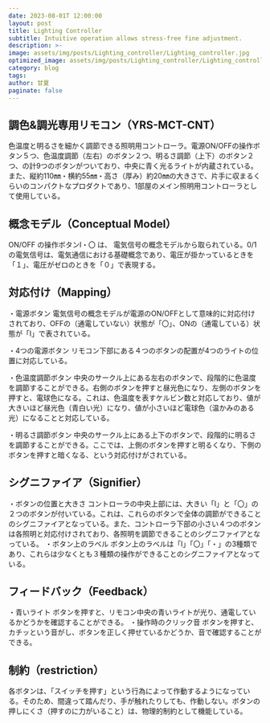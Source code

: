 ```yaml
---
date: 2023-08-01T 12:00:00
layout: post
title: Lighting Controller
subtitle: Intuitive operation allows stress-free fine adjustment.
description: >-
image: assets/img/posts/Lighting_controller/Lighting_controller.jpg
optimized_image: assets/img/posts/Lighting_controller/Lighting_controller_resized_thumbnail.jpg
category: blog
tags: 
author: 甘夏
paginate: false
---
```


## 調色&調光専用リモコン（YRS-MCT-CNT）

色温度と明るさを細かく調節できる照明用コントローラ。電源ON/OFFの操作ボタン５つ、色温度調節（左右）のボタン２つ、明るさ調節（上下）のボタン２つ、の計9つのボタンがついており、中央に青く光るライトが内蔵されている。また、縦約110㎜・横約55㎜・高さ（厚み）約20㎜の大きさで、片手に収まるくらいのコンパクトなプロダクトであり、1部屋のメイン照明用コントローラとして使用している。

## 概念モデル（Conceptual Model）

ON/OFF の操作ボタンⅠ・〇 は、 電気信号の概念モデルから取られている。0/1 の電気信号は、電気通信における基礎概念であり、電圧が掛かっているときを「１」、電圧がゼロのときを「０」で表現する。


## 対応付け（Mapping）

・電源ボタン
電気信号の概念モデルが電源のON/OFFとして意味的に対応付けされており、OFFの（通電していない）状態が「〇」、ONの（通電している）状態が「Ⅰ」で表されている。

・4つの電源ボタン
リモコン下部にある４つのボタンの配置が4つのライトの位置に対応している。

・色温度調節ボタン
中央のサークル上にある左右のボタンで、段階的に色温度を調節することができる。右側のボタンを押すと昼光色になり、左側のボタンを押すと、電球色になる。これは、色温度を表すケルビン数と対応しており、値が大きいほど昼光色（青白い光）になり、値が小さいほど電球色（温かみのある光）になることと対応している。

・明るさ調節ボタン
中央のサークル上にある上下のボタンで、段階的に明るさを調節することができる。ここでは、上側のボタンを押すと明るくなり、下側のボタンを押すと暗くなる、という対応付けがされている。


## シグニファイア（Signifier）

・ボタンの位置と大きさ
コントローラの中央上部には、大きい「Ⅰ」と「〇」の２つのボタンが付いている。これは、これらのボタンで全体の調節ができることのシグニファイアとなっている。また、コントローラ下部の小さい４つのボタンは各照明と対応付けされており、各照明を調節できることのシグニファイアとなっている。
・ボタン上のラベル
ボタン上のラベルは「Ⅰ」「〇」「・」の3種類であり、これらは少なくとも３種類の操作ができることのシグニファイアとなっている。


## フィードバック（Feedback）

・青いライト
ボタンを押すと、リモコン中央の青いライトが光り、通電しているかどうかを確認することができる。
・操作時のクリック音
ボタンを押すと、カチッという音がし、ボタンを正しく押せているかどうか、音で確認することができる。


## 制約（restriction）

各ボタンは、「スイッチを押す」という行為によって作動するようになっている。そのため、間違って踏んだり、手が触れたりしても、作動しない。ボタンの押しにくさ（押すのに力がいること）は、物理的制約として機能している。